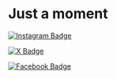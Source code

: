 # Just a moment

[![Instagram Badge](https://img.shields.io/badge/-r.aihanism-f01397?style=flat&logo=Instagram&logoColor=white&link=https://www.instagram.com/r.aihanism/)](https://www.instagram.com/r.aihanism/)

[![X Badge](https://img.shields.io/badge/-r_aihanism-000000?style=flat&logo=X&logoColor=white&link=https://x.com/r_aihanism)](https://x.com/r_aihanism)

[![Facebook Badge](https://img.shields.io/badge/-Raihan%20Fitra%20I-1877F2?style=flat&logo=Facebook&logoColor=white&link=https://www.facebook.com/profile.php?id=100069255102020)](https://www.facebook.com/profile.php?id=100069255102020)
